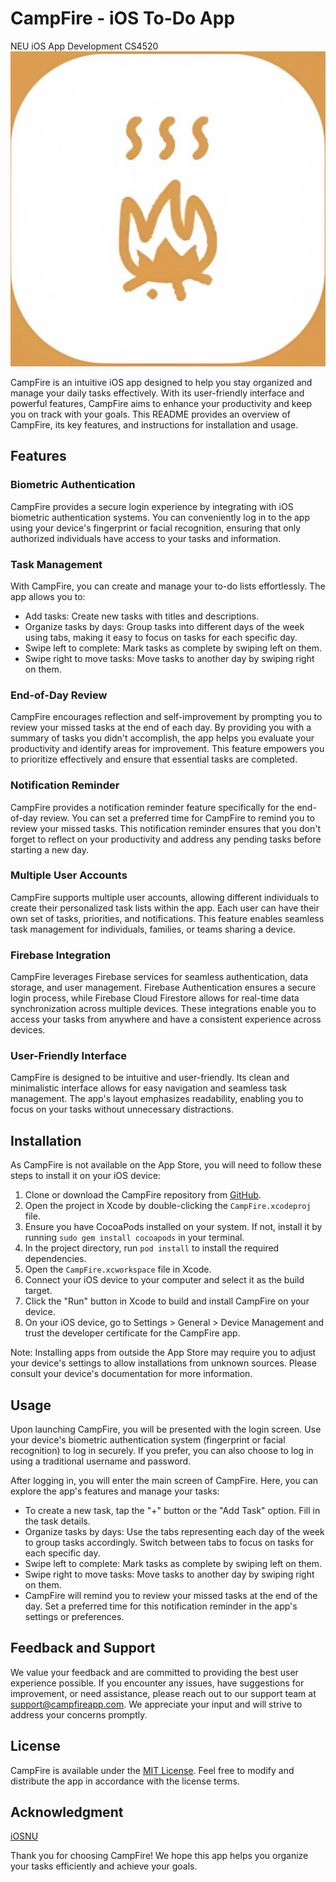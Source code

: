 # CampFire - iOS To-Do App
NEU iOS App Development CS4520
![CampFire Logo](CampFire/Assets.xcassets/AppIcon.appiconset/appstore.png)

CampFire is an intuitive iOS app designed to help you stay organized and manage your daily tasks effectively. With its user-friendly interface and powerful features, CampFire aims to enhance your productivity and keep you on track with your goals. This README provides an overview of CampFire, its key features, and instructions for installation and usage.

## Features

### Biometric Authentication
CampFire provides a secure login experience by integrating with iOS biometric authentication systems. You can conveniently log in to the app using your device's fingerprint or facial recognition, ensuring that only authorized individuals have access to your tasks and information.

### Task Management
With CampFire, you can create and manage your to-do lists effortlessly. The app allows you to:
- Add tasks: Create new tasks with titles and descriptions.
- Organize tasks by days: Group tasks into different days of the week using tabs, making it easy to focus on tasks for each specific day.
- Swipe left to complete: Mark tasks as complete by swiping left on them.
- Swipe right to move tasks: Move tasks to another day by swiping right on them.

### End-of-Day Review
CampFire encourages reflection and self-improvement by prompting you to review your missed tasks at the end of each day. By providing you with a summary of tasks you didn't accomplish, the app helps you evaluate your productivity and identify areas for improvement. This feature empowers you to prioritize effectively and ensure that essential tasks are completed.

### Notification Reminder
CampFire provides a notification reminder feature specifically for the end-of-day review. You can set a preferred time for CampFire to remind you to review your missed tasks. This notification reminder ensures that you don't forget to reflect on your productivity and address any pending tasks before starting a new day.

### Multiple User Accounts
CampFire supports multiple user accounts, allowing different individuals to create their personalized task lists within the app. Each user can have their own set of tasks, priorities, and notifications. This feature enables seamless task management for individuals, families, or teams sharing a device.

### Firebase Integration
CampFire leverages Firebase services for seamless authentication, data storage, and user management. Firebase Authentication ensures a secure login process, while Firebase Cloud Firestore allows for real-time data synchronization across multiple devices. These integrations enable you to access your tasks from anywhere and have a consistent experience across devices.

### User-Friendly Interface
CampFire is designed to be intuitive and user-friendly. Its clean and minimalistic interface allows for easy navigation and seamless task management. The app's layout emphasizes readability, enabling you to focus on your tasks without unnecessary distractions.

## Installation

As CampFire is not available on the App Store, you will need to follow these steps to install it on your iOS device:

1. Clone or download the CampFire repository from [GitHub](https://github.com/NoHaxsJustAsian/CampFire).
2. Open the project in Xcode by double-clicking the `CampFire.xcodeproj` file.
3. Ensure you have CocoaPods installed on your system. If not, install it by running `sudo gem install cocoapods` in your terminal.
4. In the project directory, run `pod install` to install the required dependencies.
5. Open the `CampFire.xcworkspace` file in Xcode.
6. Connect your iOS device to your computer and select it as the build target.
7. Click the "Run" button in Xcode to build and install CampFire on your device.
8. On your iOS device, go to Settings > General > Device Management and trust the developer certificate for the CampFire app.

Note: Installing apps from outside the App Store may require you to adjust your device's settings to allow installations from unknown sources. Please consult your device's documentation for more information.

## Usage

Upon launching CampFire, you will be presented with the login screen. Use your device's biometric authentication system (fingerprint or facial recognition) to log in securely. If you prefer, you can also choose to log in using a traditional username and password.

After logging in, you will enter the main screen of CampFire. Here, you can explore the app's features and manage your tasks:
- To create a new task, tap the "+" button or the "Add Task" option. Fill in the task details.
- Organize tasks by days: Use the tabs representing each day of the week to group tasks accordingly. Switch between tabs to focus on tasks for each specific day.
- Swipe left to complete: Mark tasks as complete by swiping left on them.
- Swipe right to move tasks: Move tasks to another day by swiping right on them.
- CampFire will remind you to review your missed tasks at the end of the day. Set a preferred time for this notification reminder in the app's settings or preferences.

## Feedback and Support

We value your feedback and are committed to providing the best user experience possible. If you encounter any issues, have suggestions for improvement, or need assistance, please reach out to our support team at support@campfireapp.com. We appreciate your input and will strive to address your concerns promptly.

## License

CampFire is available under the [MIT License](https://opensource.org/licenses/MIT). Feel free to modify and distribute the app in accordance with the license terms.

## Acknowledgment

[iOSNU](https://iosnu.sakibnm.space/)

Thank you for choosing CampFire! We hope this app helps you organize your tasks efficiently and achieve your goals.

